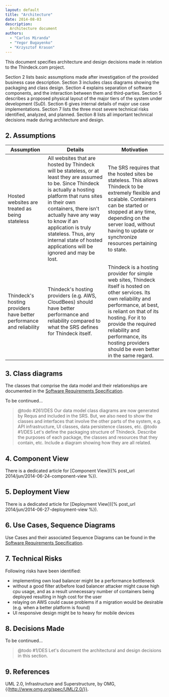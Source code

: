 ```yaml
---
layout: default
title: "Architecture"
date: 2014-08-03
description:
  Architecture document
authors:
  - "Carlos Miranda"
  - "Yegor Bugayenko"
  - "Krzysztof Krason"
---
```


This document specifies architecture and design decisions made in relation to
the Thindeck.com project.

Section 2 lists basic assumptions made after investigation of the provided
business case description. Section 3 includes class diagrams showing the
packaging and class design. Section 4 explains separation of software
components, and the interaction between them and third-parties.
Section 5 describes a proposed physical layout of the major tiers of the
system under development (SuD). Section 6 gives internal details of major use
case implementations. Section 7 lists the three most severe technical risks
identified, analyzed, and planned. Section 8 lists all important technical
decisions made during architecture and design.

## 2. Assumptions

<table>
  <thead>
    <tr>
      <th>Assumption</th>
      <th>Details</th>
      <th>Motivation</th>
    </tr>
  </thead>
  <tbody>
    <tr>
      <td>
        Hosted websites are treated as being stateless
      </td>
      <td>
        All websites that are hosted by Thindeck will be stateless, or at least
        they are assumed to be. Since Thindeck is actually a hosting platform
        that runs sites in their own containers, there isn't actually have any
        way to know if an application is truly stateless. Thus, any internal
        state of hosted applications will be ignored and may be lost.
      </td>
      <td>
        The SRS requires that the hosted sites be stateless. This allows
        Thindeck to be extremely flexible and scalable. Containers can be
        started or stopped at  any time, depending on the server load, without
        having to update or synchronize resources pertaining to state.
      </td>
    </tr>
    <tr>
      <td>
        Thindeck's hosting providers have better performance and reliability
      </td>
      <td>
        Thindeck's hosting providers (e.g. AWS, CloudBees) should have better
        performance and reliability compared to what the SRS defines for
        Thindeck itself.
      </td>
      <td>
        Thindeck is a hosting provider for simple web sites, Thindeck itself is
        hosted on other services. Its own reliability and performance, at best,
        is reliant on that of its hosting. For it to provide the required
        reliability and performance, its hosting providers should be even better
        in the same regard.
      </td>
    </tr>
  </tbody>
</table>

## 3. Class diagrams

The classes that comprise the data model and their relationships are documented
in the [Software Requirements Specification](/requs/requs.xml).

To be continued...

> @todo #261/DES Our data model class diagrams are now generated by Requs and
>  included in the SRS. But, we also need to show the classes and interfaces
>  that involve the other parts of the system, e.g. API infrastructure,
>  UI classes, data persistence classes, etc.
> @todo #1/DES Let's define the packaging structure of Thindeck. Describe the
>  purposes of each package, the classes and resources that they contain, etc.
>  Include a diagram showing how they are all related.

## 4. Component View

There is a dedicated article for [Component View]({% post_url 2014/jun/2014-06-24-component-view %}).

## 5. Deployment View

There is a dedicated article for [Deployment View]({% post_url 2014/jun/2014-06-27-deployment-view %}).

## 6. Use Cases, Sequence Diagrams

Use Cases and their associated Sequence Diagrams can be found in the
[Software Requirements Specification](/requs/requs.xml).

## 7. Technical Risks

Following risks have been identified:
* implementing own load balancer might be a performance bottleneck 
* without a good filter at/before load balancer attacker might cause high cpu usage, and as a result unnecessary number of containers being deployed resulting in high cost for the user
* relaying on AWS could cause problems if a migration would be desirable (e.g. when a better platform is found)
* UI responsive design might be to heavy for mobile devices

## 8. Decisions Made

To be continued...

> @todo #1/DES Let's document the architectural and design decisions in this
>  section.

## 9. References

UML 2.0, Infrastructure and Superstructure, by OMG,
{{http://www.omg.org/spec/UML/2.0/}}.
